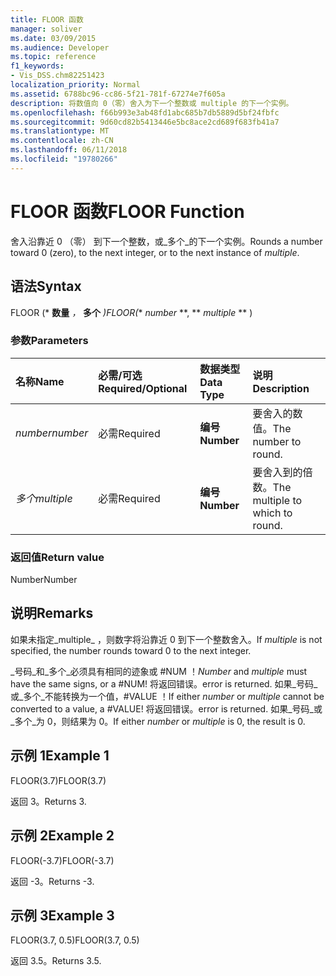 ```yaml
---
title: FLOOR 函数
manager: soliver
ms.date: 03/09/2015
ms.audience: Developer
ms.topic: reference
f1_keywords:
- Vis_DSS.chm82251423
localization_priority: Normal
ms.assetid: 6788bc96-cc86-5f21-781f-67274e7f605a
description: 将数值向 0（零）舍入为下一个整数或 multiple 的下一个实例。
ms.openlocfilehash: f66b993e3ab48fd1abc685b7db5889d5bf24fbfc
ms.sourcegitcommit: 9d60cd82b5413446e5bc8ace2cd689f683fb41a7
ms.translationtype: MT
ms.contentlocale: zh-CN
ms.lasthandoff: 06/11/2018
ms.locfileid: "19780266"
---
```

# <a name="floor-function"></a><span data-ttu-id="cb881-103">FLOOR 函数</span><span class="sxs-lookup"><span data-stu-id="cb881-103">FLOOR Function</span></span>

<span data-ttu-id="cb881-104">舍入沿靠近 0 （零） 到下一个整数，或_多个_的下一个实例。</span><span class="sxs-lookup"><span data-stu-id="cb881-104">Rounds a number toward 0 (zero), to the next integer, or to the next instance of  _multiple_.</span></span>
  
## <a name="syntax"></a><span data-ttu-id="cb881-105">语法</span><span class="sxs-lookup"><span data-stu-id="cb881-105">Syntax</span></span>

<span data-ttu-id="cb881-106">FLOOR (* **数量** *，* **多个** *)</span><span class="sxs-lookup"><span data-stu-id="cb881-106">FLOOR(** *number* **, ** *multiple* ** )</span></span> 
  
### <a name="parameters"></a><span data-ttu-id="cb881-107">参数</span><span class="sxs-lookup"><span data-stu-id="cb881-107">Parameters</span></span>

|<span data-ttu-id="cb881-108">**名称**</span><span class="sxs-lookup"><span data-stu-id="cb881-108">**Name**</span></span>|<span data-ttu-id="cb881-109">**必需/可选**</span><span class="sxs-lookup"><span data-stu-id="cb881-109">**Required/Optional**</span></span>|<span data-ttu-id="cb881-110">**数据类型**</span><span class="sxs-lookup"><span data-stu-id="cb881-110">**Data Type**</span></span>|<span data-ttu-id="cb881-111">**说明**</span><span class="sxs-lookup"><span data-stu-id="cb881-111">**Description**</span></span>|
|:-----|:-----|:-----|:-----|
| <span data-ttu-id="cb881-112">_number_</span><span class="sxs-lookup"><span data-stu-id="cb881-112">_number_</span></span> <br/> |<span data-ttu-id="cb881-113">必需</span><span class="sxs-lookup"><span data-stu-id="cb881-113">Required</span></span>  <br/> |<span data-ttu-id="cb881-114">**编号**</span><span class="sxs-lookup"><span data-stu-id="cb881-114">**Number**</span></span> <br/> |<span data-ttu-id="cb881-115">要舍入的数值。</span><span class="sxs-lookup"><span data-stu-id="cb881-115">The number to round.</span></span>  <br/> |
| <span data-ttu-id="cb881-116">_多个_</span><span class="sxs-lookup"><span data-stu-id="cb881-116">_multiple_</span></span> <br/> |<span data-ttu-id="cb881-117">必需</span><span class="sxs-lookup"><span data-stu-id="cb881-117">Required</span></span>  <br/> |<span data-ttu-id="cb881-118">**编号**</span><span class="sxs-lookup"><span data-stu-id="cb881-118">**Number**</span></span> <br/> |<span data-ttu-id="cb881-119">要舍入到的倍数。</span><span class="sxs-lookup"><span data-stu-id="cb881-119">The multiple to which to round.</span></span>  <br/> |
   
### <a name="return-value"></a><span data-ttu-id="cb881-120">返回值</span><span class="sxs-lookup"><span data-stu-id="cb881-120">Return value</span></span>

<span data-ttu-id="cb881-121">Number</span><span class="sxs-lookup"><span data-stu-id="cb881-121">Number</span></span>
  
## <a name="remarks"></a><span data-ttu-id="cb881-122">说明</span><span class="sxs-lookup"><span data-stu-id="cb881-122">Remarks</span></span>

<span data-ttu-id="cb881-123">如果未指定_multiple_ ，则数字将沿靠近 0 到下一个整数舍入。</span><span class="sxs-lookup"><span data-stu-id="cb881-123">If  _multiple_ is not specified, the number rounds toward 0 to the next integer.</span></span> 
  
 <span data-ttu-id="cb881-124">_号码_和_多个_必须具有相同的迹象或 #NUM ！</span><span class="sxs-lookup"><span data-stu-id="cb881-124">_Number_ and  _multiple_ must have the same signs, or a #NUM!</span></span> <span data-ttu-id="cb881-125">将返回错误。</span><span class="sxs-lookup"><span data-stu-id="cb881-125">error is returned.</span></span> <span data-ttu-id="cb881-126">如果_号码_或_多个_不能转换为一个值，#VALUE ！</span><span class="sxs-lookup"><span data-stu-id="cb881-126">If either  _number_ or  _multiple_ cannot be converted to a value, a #VALUE!</span></span> <span data-ttu-id="cb881-127">将返回错误。</span><span class="sxs-lookup"><span data-stu-id="cb881-127">error is returned.</span></span> <span data-ttu-id="cb881-128">如果_号码_或_多个_为 0，则结果为 0。</span><span class="sxs-lookup"><span data-stu-id="cb881-128">If either  _number_ or  _multiple_ is 0, the result is 0.</span></span> 
  
## <a name="example-1"></a><span data-ttu-id="cb881-129">示例 1</span><span class="sxs-lookup"><span data-stu-id="cb881-129">Example 1</span></span>

<span data-ttu-id="cb881-130">FLOOR(3.7)</span><span class="sxs-lookup"><span data-stu-id="cb881-130">FLOOR(3.7)</span></span>
  
<span data-ttu-id="cb881-131">返回 3。</span><span class="sxs-lookup"><span data-stu-id="cb881-131">Returns 3.</span></span>
  
## <a name="example-2"></a><span data-ttu-id="cb881-132">示例 2</span><span class="sxs-lookup"><span data-stu-id="cb881-132">Example 2</span></span>

<span data-ttu-id="cb881-133">FLOOR(-3.7)</span><span class="sxs-lookup"><span data-stu-id="cb881-133">FLOOR(-3.7)</span></span>
  
<span data-ttu-id="cb881-134">返回 -3。</span><span class="sxs-lookup"><span data-stu-id="cb881-134">Returns -3.</span></span>
  
## <a name="example-3"></a><span data-ttu-id="cb881-135">示例 3</span><span class="sxs-lookup"><span data-stu-id="cb881-135">Example 3</span></span>

<span data-ttu-id="cb881-136">FLOOR(3.7, 0.5)</span><span class="sxs-lookup"><span data-stu-id="cb881-136">FLOOR(3.7, 0.5)</span></span>
  
<span data-ttu-id="cb881-137">返回 3.5。</span><span class="sxs-lookup"><span data-stu-id="cb881-137">Returns 3.5.</span></span>
  

